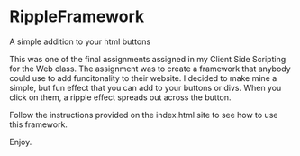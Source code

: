 # RippleFramework
A simple addition to your html buttons

This was one of the final assignments assigned in my Client Side Scripting for the Web class. The assignment was to create a framework that anybody could
use to add funcitonality to their website. I decided to make mine a simple, but fun effect that you can add to your buttons or divs. When you
click on them, a ripple effect spreads out across the button.

Follow the instructions provided on the index.html site to see how to use this framework.

Enjoy.
